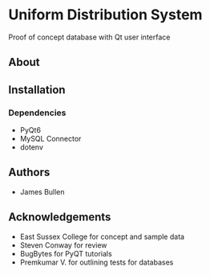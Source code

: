 # Uniform Distribution System
Proof of concept database with Qt user interface

## About

## Installation
### Dependencies
- PyQt6
- MySQL Connector
- dotenv

## Authors
- James Bullen

## Acknowledgements
- East Sussex College for concept and sample data
- Steven Conway for review
- BugBytes for PyQT tutorials
- Premkumar V. for outlining tests for databases